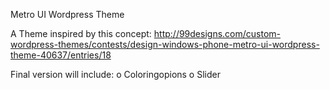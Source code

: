 Metro UI Wordpress Theme

A Theme inspired by this concept:
http://99designs.com/custom-wordpress-themes/contests/design-windows-phone-metro-ui-wordpress-theme-40637/entries/18

Final version will include:
o Coloringopions
o Slider
